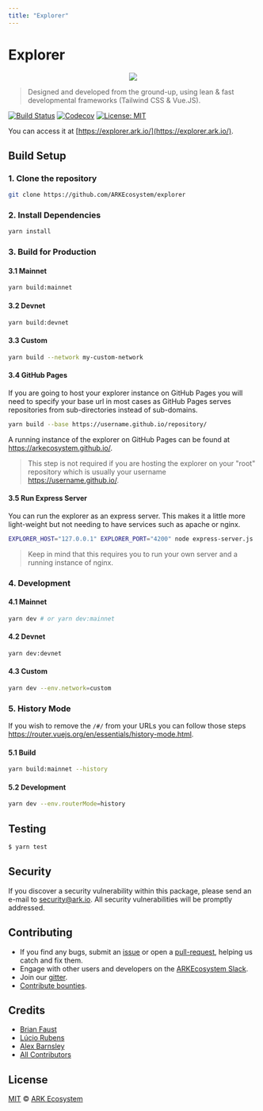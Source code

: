 ```yaml
---
title: "Explorer"
---
```


# Explorer

<p align="center">
    <img src="https://github.com/ARKEcosystem/explorer/raw/master/ARKExplorer.png" />
</p>

> Designed and developed from the ground-up, using lean & fast developmental frameworks (Tailwind CSS & Vue.JS).

[![Build Status](https://badgen.now.sh/circleci/github/ARKEcosystem/explorer)](https://circleci.com/gh/ARKEcosystem/explorer)
[![Codecov](https://badgen.now.sh/codecov/c/github/arkecosystem/explorer)](https://codecov.io/gh/arkecosystem/explorer)
[![License: MIT](https://badgen.now.sh/badge/license/MIT/green)](https://opensource.org/licenses/MIT)

You can access it at [https://explorer.ark.io/](https://explorer.ark.io/).

## Build Setup

### 1. Clone the repository

```bash
git clone https://github.com/ARKEcosystem/explorer
```

### 2. Install Dependencies

```bash
yarn install
```

### 3. Build for Production

#### 3.1 Mainnet

```bash
yarn build:mainnet
```

#### 3.2 Devnet

```bash
yarn build:devnet
```

#### 3.3 Custom

```bash
yarn build --network my-custom-network
```

#### 3.4 GitHub Pages

If you are going to host your explorer instance on GitHub Pages you will need to specify your base url in most cases as GitHub Pages serves repositories from sub-directories instead of sub-domains.

```bash
yarn build --base https://username.github.io/repository/
```

A running instance of the explorer on GitHub Pages can be found at https://arkecosystem.github.io/.

> This step is not required if you are hosting the explorer on your "root" repository which is usually your username https://username.github.io/.

#### 3.5 Run Express Server

You can run the explorer as an express server. This makes it a little more light-weight but not needing to have services such as apache or nginx.

```bash
EXPLORER_HOST="127.0.0.1" EXPLORER_PORT="4200" node express-server.js
```

> Keep in mind that this requires you to run your own server and a running instance of nginx.

### 4. Development

#### 4.1 Mainnet

```bash
yarn dev # or yarn dev:mainnet
```

#### 4.2 Devnet

```bash
yarn dev:devnet
```

#### 4.3 Custom

```bash
yarn dev --env.network=custom
```

### 5. History Mode

If you wish to remove the `/#/` from your URLs you can follow those steps https://router.vuejs.org/en/essentials/history-mode.html.

#### 5.1 Build

```bash
yarn build:mainnet --history
```

#### 5.2 Development

```bash
yarn dev --env.routerMode=history
```

## Testing

```bash
$ yarn test
```

## Security

If you discover a security vulnerability within this package, please send an e-mail to security@ark.io. All security vulnerabilities will be promptly addressed.

## Contributing

- If you find any bugs, submit an [issue](https://github.com/ARKEcosystem/explorer/issues) or open a [pull-request](https://github.com/ARKEcosystem/explorer/pulls), helping us catch and fix them.
- Engage with other users and developers on the [ARKEcosystem Slack](https://ark.io/slack/).
- Join our [gitter](https://gitter.im/ark-developers/Lobby).
- [Contribute bounties](https://github.com/ARKEcosystem/bounty-program).

## Credits

- [Brian Faust](https://github.com/faustbrian)
- [Lúcio Rubens](https://github.com/luciorubeens)
- [Alex Barnsley](https://github.com/alexbarnsley)
- [All Contributors](https://github.com/ARKEcosystem/explorer/contributors)

## License

[MIT](https://github.com/ARKEcosystem/explorer/blob/master/LICENSE) © [ARK Ecosystem](https://ark.io)
